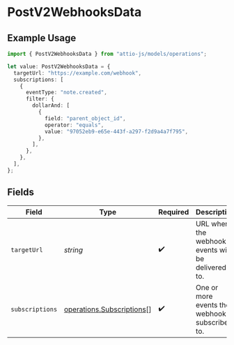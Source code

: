 # PostV2WebhooksData

## Example Usage

```typescript
import { PostV2WebhooksData } from "attio-js/models/operations";

let value: PostV2WebhooksData = {
  targetUrl: "https://example.com/webhook",
  subscriptions: [
    {
      eventType: "note.created",
      filter: {
        dollarAnd: [
          {
            field: "parent_object_id",
            operator: "equals",
            value: "97052eb9-e65e-443f-a297-f2d9a4a7f795",
          },
        ],
      },
    },
  ],
};
```

## Fields

| Field                                                                  | Type                                                                   | Required                                                               | Description                                                            | Example                                                                |
| ---------------------------------------------------------------------- | ---------------------------------------------------------------------- | ---------------------------------------------------------------------- | ---------------------------------------------------------------------- | ---------------------------------------------------------------------- |
| `targetUrl`                                                            | *string*                                                               | :heavy_check_mark:                                                     | URL where the webhook events will be delivered to.                     | https://example.com/webhook                                            |
| `subscriptions`                                                        | [operations.Subscriptions](../../models/operations/subscriptions.md)[] | :heavy_check_mark:                                                     | One or more events the webhook is subscribed to.                       |                                                                        |